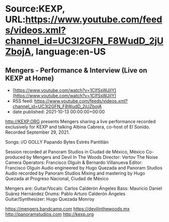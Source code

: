 # Source:KEXP, URL:https://www.youtube.com/feeds/videos.xml?channel_id=UC3I2GFN_F8WudD_2jUZbojA, language:en-US

## Mengers - Performance & Interview (Live on KEXP at Home)
 - [https://www.youtube.com/watch?v=1CIfSsWJiIY](https://www.youtube.com/watch?v=1CIfSsWJiIY)
 - RSS feed: https://www.youtube.com/feeds/videos.xml?channel_id=UC3I2GFN_F8WudD_2jUZbojA
 - date published: 2021-10-13 00:00:00+00:00

http://KEXP.ORG presents Mengers sharing a live performance recorded exclusively for KEXP and talking Albina Cabrera, co-host of El Sonido. Recorded September 29, 2021.

Songs:
i/O
GOLLY
Papando Bytes
Estrés
Pantitlán

Session recorded at Panoram Studios in Ciudad de México, México
Co-produced by Mengers and Devil In The Woods 
Director: Vertov The Noise
Camera Operators: Francisco Olguín & Bernardo Villanueva
Editor: Francisco Olguín
Audio engineered by Hugo Quezada and Panoram Studios
Audio recorded by Panoram Studios
Mixing and mastering by Hugo Quezada at Progreso Nacional, Ciudad de México

Mengers are:
Guitar/Vocals: Carlos Calderón Ángeles 
Bass: Mauricio Daniel Suárez Hernández 
Drums: Pablo Arturo Calderón Ángeles
Guitar/Synthesizer: Hugo Quezada Monroy

https://mengers.bandcamp.com
https://devilinthewoods.mx
http://panoramstudios.com
http://kexp.org

